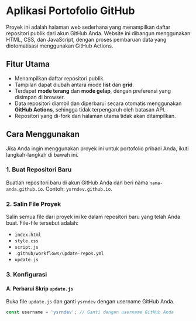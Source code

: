 # Aplikasi Portofolio GitHub

Proyek ini adalah halaman web sederhana yang menampilkan daftar repositori publik dari akun GitHub Anda. Website ini dibangun menggunakan HTML, CSS, dan JavaScript, dengan proses pembaruan data yang diotomatisasi menggunakan GitHub Actions.

## Fitur Utama

-   Menampilkan daftar repositori publik.
-   Tampilan dapat diubah antara mode **list** dan **grid**.
-   Terdapat **mode terang** dan **mode gelap**, dengan preferensi yang disimpan di browser.
-   Data repositori diambil dan diperbarui secara otomatis menggunakan **GitHub Actions**, sehingga tidak terpengaruh oleh batasan API.
-   Repositori yang di-fork dan halaman utama tidak akan ditampilkan.

## Cara Menggunakan

Jika Anda ingin menggunakan proyek ini untuk portofolio pribadi Anda, ikuti langkah-langkah di bawah ini.

### 1. Buat Repositori Baru

Buatlah repositori baru di akun GitHub Anda dan beri nama `nama-anda.github.io`. Contoh: `ysrndev.github.io`.

### 2. Salin File Proyek

Salin semua file dari proyek ini ke dalam repositori baru yang telah Anda buat. File-file tersebut adalah:
-   `index.html`
-   `style.css`
-   `script.js`
-   `.github/workflows/update-repos.yml`
-   `update.js`

### 3. Konfigurasi

#### A. Perbarui Skrip `update.js`
Buka file `update.js` dan ganti `ysrndev` dengan username GitHub Anda.
```javascript
const username = 'ysrndev'; // Ganti dengan username GitHub Anda

